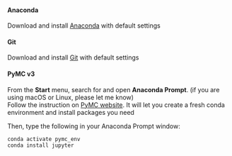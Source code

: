 #### Anaconda
Download and install [Anaconda](https://www.anaconda.com/products/individual#Downloads) with default settings

#### Git
Download and install [Git](https://git-scm.com/) with default settings

#### PyMC v3
From the **Start** menu, search for and open **Anaconda Prompt**. (if you are using macOS or Linux, please let me know)<br>
Follow the instruction on [PyMC website](https://docs.pymc.io/en/stable/). It will let you create a fresh conda environment and install packages you need

Then, type the following in your Anaconda Prompt window:
```
conda activate pymc_env
conda install jupyter
```
